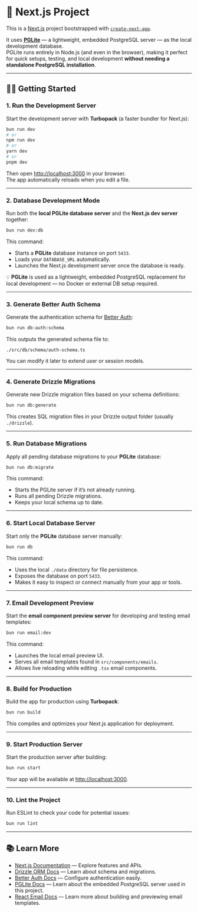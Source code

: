 # 🚀 Next.js Project

This is a [Next.js](https://nextjs.org) project bootstrapped with [`create-next-app`](https://nextjs.org/docs/app/api-reference/cli/create-next-app).

It uses **[PGLite](https://electric-sql.com/docs/pglite)** — a lightweight, embedded PostgreSQL server — as the local development database.  
PGLite runs entirely in Node.js (and even in the browser), making it perfect for quick setups, testing, and local development **without needing a standalone PostgreSQL installation**.

---

## 🧑‍💻 Getting Started

### 1. Run the Development Server

Start the development server with **Turbopack** (a faster bundler for Next.js):

```bash
bun run dev
# or
npm run dev
# or
yarn dev
# or
pnpm dev
```

Then open [http://localhost:3000](http://localhost:3000) in your browser.  
The app automatically reloads when you edit a file.

---

### 2. Database Development Mode

Run both the **local PGLite database server** and the **Next.js dev server** together:

```bash
bun run dev:db
```

This command:

- Starts a **PGLite** database instance on port `5433`.
- Loads your `DATABASE_URL` automatically.
- Launches the Next.js development server once the database is ready.

💡 **PGLite** is used as a lightweight, embedded PostgreSQL replacement for local development — no Docker or external DB setup required.

---

### 3. Generate Better Auth Schema

Generate the authentication schema for [Better Auth](https://www.better-auth.com):

```bash
bun run db:auth:schema
```

This outputs the generated schema file to:

```
./src/db/schema/auth-schema.ts
```

You can modify it later to extend user or session models.

---

### 4. Generate Drizzle Migrations

Generate new Drizzle migration files based on your schema definitions:

```bash
bun run db:generate
```

This creates SQL migration files in your Drizzle output folder (usually `./drizzle`).

---

### 5. Run Database Migrations

Apply all pending database migrations to your **PGLite** database:

```bash
bun run db:migrate
```

This command:

- Starts the PGLite server if it’s not already running.
- Runs all pending Drizzle migrations.
- Keeps your local schema up to date.

---

### 6. Start Local Database Server

Start only the **PGLite** database server manually:

```bash
bun run db
```

This command:

- Uses the local `./data` directory for file persistence.
- Exposes the database on port `5433`.
- Makes it easy to inspect or connect manually from your app or tools.

---

### 7. Email Development Preview

Start the **email component preview server** for developing and testing email templates:

```bash
bun run email:dev
```

This command:

- Launches the local email preview UI.
- Serves all email templates found in `src/components/emails`.
- Allows live reloading while editing `.tsx` email components.

---

### 8. Build for Production

Build the app for production using **Turbopack**:

```bash
bun run build
```

This compiles and optimizes your Next.js application for deployment.

---

### 9. Start Production Server

Start the production server after building:

```bash
bun run start
```

Your app will be available at [http://localhost:3000](http://localhost:3000).

---

### 10. Lint the Project

Run ESLint to check your code for potential issues:

```bash
bun run lint
```

---

## 📚 Learn More

- [Next.js Documentation](https://nextjs.org/docs) — Explore features and APIs.
- [Drizzle ORM Docs](https://orm.drizzle.team/docs) — Learn about schema and migrations.
- [Better Auth Docs](https://www.better-auth.com/docs) — Configure authentication easily.
- [PGLite Docs](https://electric-sql.com/docs/pglite) — Learn about the embedded PostgreSQL server used in this project.
- [React Email Docs](https://react.email/docs) — Learn more about building and previewing email templates.
